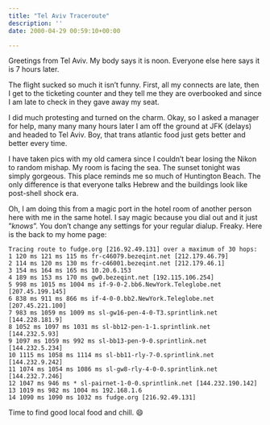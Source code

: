 ```yaml
---
title: "Tel Aviv Traceroute"
description: ''
date: 2000-04-29 00:59:10+00:00

---
```


Greetings from Tel Aviv. My body says it is noon. Everyone else here says it is 7 hours later.

The flight sucked so much it isn’t funny. First, all my connects are late, then I get to the ticketing counter and they tell me they are overbooked and since I am late to check in they gave away my seat.

I did much protesting and turned on the charm. Okay, so I asked a manager for help, many many many hours later I am off the ground at JFK (delays) and headed to Tel Aviv. Boy, that trans atlantic food just gets better and better every time.

I have taken pics with my old camera since I couldn’t bear losing the Nikon to random mishap. My room is facing the sea. The sunset tonight was simply gorgeous. This place reminds me so much of Huntington Beach. The only difference is that everyone talks Hebrew and the buildings look like post-shell shock era.

Oh, I am doing this from a magic port in the hotel room of another person here with me in the same hotel. I say magic because you dial out and it just ”*knows*”. You don’t change any settings for your regular dialup. Freaky. Here is the back to my home page:


```
Tracing route to fudge.org [216.92.49.131] over a maximum of 30 hops:
1 120 ms 121 ms 115 ms fr-c46079.bezeqint.net [212.179.46.79]
2 114 ms 120 ms 130 ms fr-c46001.bezeqint.net [212.179.46.1]
3 154 ms 164 ms 165 ms 10.20.6.153
4 189 ms 153 ms 170 ms gw0.bezeqint.net [192.115.106.254]
5 998 ms 1015 ms 1004 ms if-9-0-2.bb6.NewYork.Teleglobe.net [207.45.199.145]
6 838 ms 911 ms 866 ms if-4-0-0.bb2.NewYork.Teleglobe.net [207.45.221.100]
7 983 ms 1059 ms 1009 ms sl-gw16-pen-4-0-T3.sprintlink.net [144.228.181.9]
8 1052 ms 1097 ms 1031 ms sl-bb12-pen-1-1.sprintlink.net [144.232.5.93]
9 1097 ms 1059 ms 992 ms sl-bb13-pen-9-0.sprintlink.net [144.232.5.234]
10 1115 ms 1058 ms 1114 ms sl-bb11-rly-7-0.sprintlink.net [144.232.9.242]
11 1074 ms 1054 ms 1086 ms sl-gw8-rly-4-0-0.sprintlink.net [144.232.7.246]
12 1047 ms 946 ms * sl-pairnet-1-0-0.sprintlink.net [144.232.190.142]
13 1019 ms 982 ms 1004 ms 192.168.1.6
14 1090 ms 1090 ms 1032 ms fudge.org [216.92.49.131]
```
Time to find good local food and chill. :smile:

